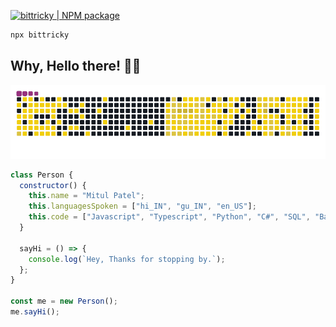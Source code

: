 [![bittricky | NPM package](https://img.shields.io/npm/v/bittricky.svg?style=for-the-badge&color=red)](https://www.npmjs.com/package/bittricky)

```bash
npx bittricky
```

## Why, Hello there! 👋🏽

<picture>
  <source media="(prefers-color-scheme: dark)" srcset="https://github.com/bittricky/bittricky/blob/output/github-snake-dark.svg" />
  <source media="(prefers-color-scheme: light)" srcset="https://github.com/bittricky/bittricky/blob/output/github-snake.svg" />
  <img alt="github-snake" src="https://github.com/bittricky/bittricky/blob/output/github-snake.gif" />
</picture>

```js
class Person {
  constructor() {
    this.name = "Mitul Patel";
    this.languagesSpoken = ["hi_IN", "gu_IN", "en_US"];
    this.code = ["Javascript", "Typescript", "Python", "C#", "SQL", "Bash"];
  }

  sayHi = () => {
    console.log(`Hey, Thanks for stopping by.`);
  };
}

const me = new Person();
me.sayHi();
```
